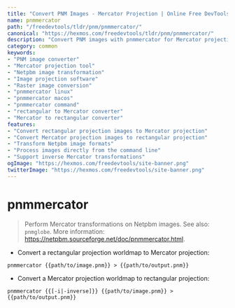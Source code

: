 ```yaml
---
title: "Convert PNM Images - Mercator Projection | Online Free DevTools by Hexmos"
name: pnmmercator
path: "/freedevtools/tldr/pnm/pnmmercator/"
canonical: "https://hexmos.com/freedevtools/tldr/pnm/pnmmercator/"
description: "Convert PNM images with pnmmercator for Mercator projections. Transform and manipulate Netpbm image formats effortlessly. Free online tool, no registration required."
category: common
keywords:
- "PNM image converter"
- "Mercator projection tool"
- "Netpbm image transformation"
- "Image projection software"
- "Raster image conversion"
- "pnmmercator linux"
- "pnmmercator macos"
- "pnmmercator command"
- "rectangular to Mercator converter"
- "Mercator to rectangular converter"
features:
- "Convert rectangular projection images to Mercator projection"
- "Convert Mercator projection images to rectangular projection"
- "Transform Netpbm image formats"
- "Process images directly from the command line"
- "Support inverse Mercator transformations"
ogImage: "https://hexmos.com/freedevtools/site-banner.png"
twitterImage: "https://hexmos.com/freedevtools/site-banner.png"
---
```


# pnmmercator

> Perform Mercator transformations on Netpbm images.
> See also: `pnmglobe`.
> More information: <https://netpbm.sourceforge.net/doc/pnmmercator.html>.

- Convert a rectangular projection worldmap to Mercator projection:

`pnmmercator {{path/to/image.pnm}} > {{path/to/output.pnm}}`

- Convert a Mercator projection worldmap to rectangular projection:

`pnmmercator {{[-i|-inverse]}} {{path/to/image.pnm}} > {{path/to/output.pnm}}`
